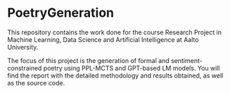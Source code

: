 # PoetryGeneration
This repository contains the work done for the course Research Project in Machine Learning, Data Science and Artificial Intelligence at Aalto University.

The focus of this project is the generation of formal and sentiment-constrained poetry using PPL-MCTS and GPT-based LM models. You will find the report with the detailed methodology and results obtained, as well as the source code. 
